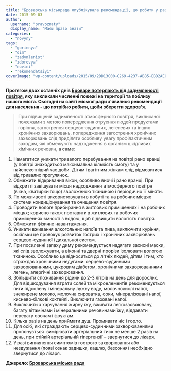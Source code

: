 ```yaml
---
title: "Броварська міськрада опублікувала рекомендації, що робити у разі підвищеної задимленості повітря"
date: 2015-09-03
author: 
  username: "pravoznaty"
  display_name: "Маєш право знати"
categories: 
  - "novyny"
tags: 
  - "gorinnya"
  - "dim"
  - "zadymlenist"
  - "zdorovya"
  - "novini"
  - "rekomendatsiyi"
coverImage: "wp-content/uploads/2015/09/2DD13C00-C269-4237-AB85-EBD2AE0B8A36_cx0_cy14_cw0_mw1024_s_n_r1.jpg"
---
```


**Протягом двох останніх днів [Бровари потерпають від задимленості повітря](https://docs.brovary.org/p27223/03.09.2015), яку викликали численні пожежі на території та поблизу нашого міста. Сьогодні на сайті міської ради з'явилися рекомендації для населення - що потрібно робити, щоби зберегти здоров'я.**

> При підвищеній задимленості атмосферного повітря, викликаної пожежами з метою попередження отруєння людей продуктами горіння, загострення серцево-судинних, легеневих та інших хронічних захворювань, попередження загострення хронічних  захворювань слід приділяти особливу увагу профілактичним заходам, які обмежують надходження в організм шкідливих хімічних речовин, **а саме**:

1. Намагатися уникати тривалого перебування на повітрі рано вранці (у повітрі знаходиться максимальна кількість смогу) та у найспекотніший час доби. Дітям і вагітним жінкам слід відмовитися від тривалих прогулянок.
2. Обмежити відкривання вікон, особливо вночі і рано вранці. При відкритті завішувати місця надходження атмосферного повітря (вікна, кватирки тощо) зволоженою тканиною і періодично її міняти.
3. По можливості використовувати в побуті та на робочих місцях системи кондиціонування та очищення повітря.
4. Проводити вологе прибирання в житлових приміщеннях і на робочих місцях; корисно також поставити в житлових та робочих приміщеннях ємності з водою, щоб підвищити вологість повітря.
5. Обмежити фізичне навантаження.
6. Уникати вживання алкогольних напоїв та пива, виключити куріння, оскільки це провокує розвиток гострих і хронічних захворювань серцево-судинної і дихальної систем.
7. При посиленні запаху диму рекомендується надягати захисні маски, які слід зволожувати, а віконні та дверні прорізи ізолювати вологою тканиною. Особливо це відноситься до літніх людей, дітям і тим, хто страждає хронічними недугами: серцево-судинними захворюваннями, цукровим діабетом, хронічними захворюваннями легень, алергічні захворювання.
8. Збільшити споживання рідини до 2-3 літрів на день для дорослих. Для відшкодування втрати солей та мікроелементів рекомендується пити підсолену і мінеральну лужну воду, молочнокислі напої, знежирене молоко, молочна сироватка, соки, мінералізовані напої, киснево-білкові коктейлі. Виключити газовані напої.
9. Виключити з харчування жирну їжу, вживати легкозасвоювану, багату вітамінами і мінеральними речовинами їжу, віддавати перевагу овочам і фруктам.
10. Кілька разів на день приймати душ. Промивати ніс і горло.
11. Для осіб, які страждають серцево-судинними захворюваннями пропонується  вимірювати артеріальний тиск не менше 2 разів на день, при стійкій артеріальній гіпертензії – звернутися до лікаря.
12. У разі виникнення симптомів гострого захворювання або нездужання (появі ознак задишки, кашлю, безсоння) необхідно звернутися до лікаря.

**Джерело: [Броварська міська рада](https://docs.brovary.org/p27223/03.09.2015)**
